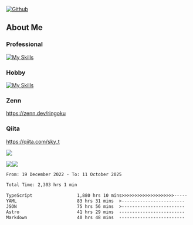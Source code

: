 [![Github](https://img.shields.io/github/followers/skyt-a?label=Follow&style=social)](https://github.com/skyt-a)

## About Me
### Professional
[![My Skills](https://skillicons.dev/icons?i=react,ts,js,nodejs,java,graphql,firebase,githubactions&theme=light)](https://skillicons.dev)
### Hobby
[![My Skills](https://skillicons.dev/icons?i=unity,rust,py&theme=light)](https://skillicons.dev)

### Zenn
https://zenn.dev/ringoku
### Qiita
https://qiita.com/sky_t


![](https://github-profile-summary-cards.vercel.app/api/cards/profile-details?username=skyt-a&theme=default)

![](https://github-profile-summary-cards.vercel.app/api/cards/repos-per-language?username=skyt-a&theme=default)![](https://github-profile-summary-cards.vercel.app/api/cards/stats?username=RinGoku&theme=default)

<!--START_SECTION:waka-->

```txt
From: 19 December 2022 - To: 11 October 2025

Total Time: 2,303 hrs 1 min

TypeScript                 1,880 hrs 10 mins>>>>>>>>>>>>>>>>>>>>-----   81.64 %
YAML                       83 hrs 31 mins  >------------------------   03.63 %
JSON                       75 hrs 56 mins  >------------------------   03.30 %
Astro                      41 hrs 29 mins  -------------------------   01.80 %
Markdown                   40 hrs 48 mins  -------------------------   01.77 %
```

<!--END_SECTION:waka-->
